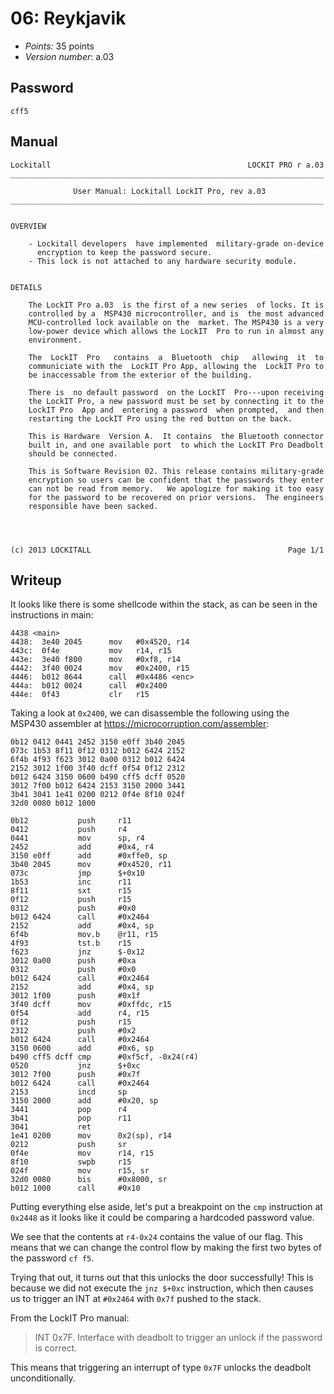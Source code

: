 # 06: Reykjavik

- _Points:_ 35 points
- _Version number_: a.03

## Password

```
cff5
```

## Manual

```
Lockitall                                            LOCKIT PRO r a.03
______________________________________________________________________

              User Manual: Lockitall LockIT Pro, rev a.03
______________________________________________________________________


OVERVIEW

    - Lockitall developers  have implemented  military-grade on-device
      encryption to keep the password secure.
    - This lock is not attached to any hardware security module.


DETAILS

    The LockIT Pro a.03  is the first of a new series  of locks. It is
    controlled by a  MSP430 microcontroller, and is  the most advanced
    MCU-controlled lock available on the  market. The MSP430 is a very
    low-power device which allows the LockIT  Pro to run in almost any
    environment.

    The  LockIT  Pro   contains  a  Bluetooth  chip   allowing  it  to
    communiciate with the  LockIT Pro App, allowing the  LockIT Pro to
    be inaccessable from the exterior of the building.

    There is  no default password  on the LockIT  Pro---upon receiving
    the LockIT Pro, a new password must be set by connecting it to the
    LockIT Pro  App and  entering a password  when prompted,  and then
    restarting the LockIT Pro using the red button on the back.

    This is Hardware  Version A.  It contains  the Bluetooth connector
    built in, and one available port  to which the LockIT Pro Deadbolt
    should be connected.

    This is Software Revision 02. This release contains military-grade
    encryption so users can be confident that the passwords they enter
    can not be read from memory.   We apologize for making it too easy
    for the password to be recovered on prior versions.  The engineers
    responsible have been sacked.




(c) 2013 LOCKITALL                                            Page 1/1
```

## Writeup

It looks like there is some shellcode within the stack, as can be seen in the instructions in main:

```
4438 <main>
4438:  3e40 2045      mov   #0x4520, r14
443c:  0f4e           mov   r14, r15
443e:  3e40 f800      mov   #0xf8, r14
4442:  3f40 0024      mov   #0x2400, r15
4446:  b012 8644      call  #0x4486 <enc>
444a:  b012 0024      call  #0x2400
444e:  0f43           clr   r15
```

Taking a look at `0x2400`, we can disassemble the following using the MSP430 assembler at <https://microcorruption.com/assembler>:

```
0b12 0412 0441 2452 3150 e0ff 3b40 2045
073c 1b53 8f11 0f12 0312 b012 6424 2152
6f4b 4f93 f623 3012 0a00 0312 b012 6424
2152 3012 1f00 3f40 dcff 0f54 0f12 2312
b012 6424 3150 0600 b490 cff5 dcff 0520
3012 7f00 b012 6424 2153 3150 2000 3441
3b41 3041 1e41 0200 0212 0f4e 8f10 024f
32d0 0080 b012 1000
```

```
0b12           push     r11
0412           push     r4
0441           mov      sp, r4
2452           add      #0x4, r4
3150 e0ff      add      #0xffe0, sp
3b40 2045      mov      #0x4520, r11
073c           jmp      $+0x10
1b53           inc      r11
8f11           sxt      r15
0f12           push     r15
0312           push     #0x0
b012 6424      call     #0x2464
2152           add      #0x4, sp
6f4b           mov.b    @r11, r15
4f93           tst.b    r15
f623           jnz      $-0x12
3012 0a00      push     #0xa
0312           push     #0x0
b012 6424      call     #0x2464
2152           add      #0x4, sp
3012 1f00      push     #0x1f
3f40 dcff      mov      #0xffdc, r15
0f54           add      r4, r15
0f12           push     r15
2312           push     #0x2
b012 6424      call     #0x2464
3150 0600      add      #0x6, sp
b490 cff5 dcff cmp      #0xf5cf, -0x24(r4)
0520           jnz      $+0xc
3012 7f00      push     #0x7f
b012 6424      call     #0x2464
2153           incd     sp
3150 2000      add      #0x20, sp
3441           pop      r4
3b41           pop      r11
3041           ret
1e41 0200      mov      0x2(sp), r14
0212           push     sr
0f4e           mov      r14, r15
8f10           swpb     r15
024f           mov      r15, sr
32d0 0080      bis      #0x8000, sr
b012 1000      call     #0x10
```

Putting everything else aside, let's put a breakpoint on the `cmp` instruction at `0x2448` as it looks like it could be comparing a hardcoded password value.

We see that the contents at `r4-0x24` contains the value of our flag. This means that we can change the control flow by making the first two bytes of the password `cf f5`.

Trying that out, it turns out that this unlocks the door successfully! This is because we did not execute the `jnz $+0xc` instruction, which then causes us to trigger an INT at `#0x2464` with `0x7f` pushed to the stack.

From the LockIT Pro manual:

> INT 0x7F.
> Interface with deadbolt to trigger an unlock if the password is correct.

This means that triggering an interrupt of type `0x7F` unlocks the deadbolt unconditionally.
